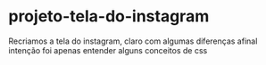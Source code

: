 # projeto-tela-do-instagram
Recriamos a tela do instagram, claro com algumas diferenças afinal intenção foi apenas entender alguns conceitos de css
